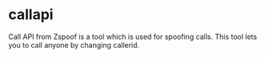 # callapi
Call API from Zspoof is a tool which is used for spoofing calls. This tool lets you to call anyone by changing callerid.

